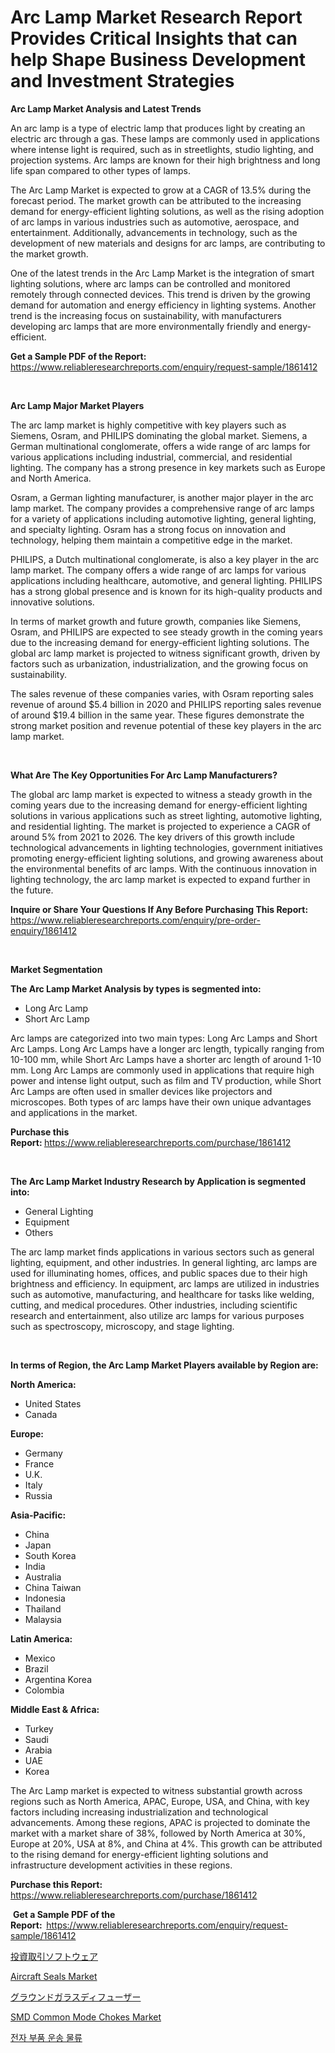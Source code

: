 <p><h1>Arc Lamp Market Research Report Provides Critical Insights that can help Shape Business Development and Investment Strategies</h1></p><p><strong>Arc Lamp Market Analysis and Latest Trends</strong></p>
<p><p>An arc lamp is a type of electric lamp that produces light by creating an electric arc through a gas. These lamps are commonly used in applications where intense light is required, such as in streetlights, studio lighting, and projection systems. Arc lamps are known for their high brightness and long life span compared to other types of lamps.</p><p>The Arc Lamp Market is expected to grow at a CAGR of 13.5% during the forecast period. The market growth can be attributed to the increasing demand for energy-efficient lighting solutions, as well as the rising adoption of arc lamps in various industries such as automotive, aerospace, and entertainment. Additionally, advancements in technology, such as the development of new materials and designs for arc lamps, are contributing to the market growth.</p><p>One of the latest trends in the Arc Lamp Market is the integration of smart lighting solutions, where arc lamps can be controlled and monitored remotely through connected devices. This trend is driven by the growing demand for automation and energy efficiency in lighting systems. Another trend is the increasing focus on sustainability, with manufacturers developing arc lamps that are more environmentally friendly and energy-efficient.</p></p>
<p><strong>Get a Sample PDF of the Report:&nbsp;</strong> <a href="https://www.reliableresearchreports.com/enquiry/request-sample/1861412">https://www.reliableresearchreports.com/enquiry/request-sample/1861412</a></p>
<p>&nbsp;</p>
<p><strong>Arc Lamp Major Market Players</strong></p>
<p><p>The arc lamp market is highly competitive with key players such as Siemens, Osram, and PHILIPS dominating the global market. Siemens, a German multinational conglomerate, offers a wide range of arc lamps for various applications including industrial, commercial, and residential lighting. The company has a strong presence in key markets such as Europe and North America.</p><p>Osram, a German lighting manufacturer, is another major player in the arc lamp market. The company provides a comprehensive range of arc lamps for a variety of applications including automotive lighting, general lighting, and specialty lighting. Osram has a strong focus on innovation and technology, helping them maintain a competitive edge in the market.</p><p>PHILIPS, a Dutch multinational conglomerate, is also a key player in the arc lamp market. The company offers a wide range of arc lamps for various applications including healthcare, automotive, and general lighting. PHILIPS has a strong global presence and is known for its high-quality products and innovative solutions.</p><p>In terms of market growth and future growth, companies like Siemens, Osram, and PHILIPS are expected to see steady growth in the coming years due to the increasing demand for energy-efficient lighting solutions. The global arc lamp market is projected to witness significant growth, driven by factors such as urbanization, industrialization, and the growing focus on sustainability.</p><p>The sales revenue of these companies varies, with Osram reporting sales revenue of around $5.4 billion in 2020 and PHILIPS reporting sales revenue of around $19.4 billion in the same year. These figures demonstrate the strong market position and revenue potential of these key players in the arc lamp market.</p></p>
<p>&nbsp;</p>
<p><strong>What Are The Key Opportunities For Arc Lamp Manufacturers?</strong></p>
<p><p>The global arc lamp market is expected to witness a steady growth in the coming years due to the increasing demand for energy-efficient lighting solutions in various applications such as street lighting, automotive lighting, and residential lighting. The market is projected to experience a CAGR of around 5% from 2021 to 2026. The key drivers of this growth include technological advancements in lighting technologies, government initiatives promoting energy-efficient lighting solutions, and growing awareness about the environmental benefits of arc lamps. With the continuous innovation in lighting technology, the arc lamp market is expected to expand further in the future.</p></p>
<p><strong>Inquire or Share Your Questions If Any Before Purchasing This Report:</strong> <a href="https://www.reliableresearchreports.com/enquiry/pre-order-enquiry/1861412">https://www.reliableresearchreports.com/enquiry/pre-order-enquiry/1861412</a></p>
<p>&nbsp;</p>
<p><strong>Market Segmentation</strong></p>
<p><strong>The Arc Lamp Market Analysis by types is segmented into:</strong></p>
<p><ul><li>Long Arc Lamp</li><li>Short Arc Lamp</li></ul></p>
<p><p>Arc lamps are categorized into two main types: Long Arc Lamps and Short Arc Lamps. Long Arc Lamps have a longer arc length, typically ranging from 10-100 mm, while Short Arc Lamps have a shorter arc length of around 1-10 mm. Long Arc Lamps are commonly used in applications that require high power and intense light output, such as film and TV production, while Short Arc Lamps are often used in smaller devices like projectors and microscopes. Both types of arc lamps have their own unique advantages and applications in the market.</p></p>
<p><strong>Purchase this Report:&nbsp;</strong><a href="https://www.reliableresearchreports.com/purchase/1861412">https://www.reliableresearchreports.com/purchase/1861412</a></p>
<p>&nbsp;</p>
<p><strong>The Arc Lamp Market Industry Research by Application is segmented into:</strong></p>
<p><ul><li>General Lighting</li><li>Equipment</li><li>Others</li></ul></p>
<p><p>The arc lamp market finds applications in various sectors such as general lighting, equipment, and other industries. In general lighting, arc lamps are used for illuminating homes, offices, and public spaces due to their high brightness and efficiency. In equipment, arc lamps are utilized in industries such as automotive, manufacturing, and healthcare for tasks like welding, cutting, and medical procedures. Other industries, including scientific research and entertainment, also utilize arc lamps for various purposes such as spectroscopy, microscopy, and stage lighting.</p></p>
<p>&nbsp;</p>
<p><strong>In terms of Region, the Arc Lamp Market Players available by Region are:</strong></p>
<p>
    <p> <strong> North America: </strong>
        <ul>
            <li>United States</li>
            <li>Canada</li>
        </ul>
        </p> 
    <p> <strong> Europe: </strong>
        <ul>
            <li>Germany</li>
            <li>France</li>
            <li>U.K.</li>
            <li>Italy</li>
            <li>Russia</li>
        </ul>
        </p> 
    <p> <strong> Asia-Pacific: </strong>
        <ul>
            <li>China</li>
            <li>Japan</li>
            <li>South Korea</li>
            <li>India</li>
            <li>Australia</li>
            <li>China Taiwan</li>
            <li>Indonesia</li>
            <li>Thailand</li>
            <li>Malaysia</li>
        </ul>
        </p> 
    <p> <strong> Latin America: </strong>
        <ul>
            <li>Mexico</li>
            <li>Brazil</li>
            <li>Argentina Korea</li>
            <li>Colombia</li>
        </ul>
        </p> 
    <p> <strong> Middle East & Africa: </strong>
        <ul>
            <li>Turkey</li>
            <li>Saudi</li>
            <li>Arabia</li>
            <li>UAE</li>
            <li>Korea</li>
        </ul>
    </p>
    </p>
<p><p>The Arc Lamp market is expected to witness substantial growth across regions such as North America, APAC, Europe, USA, and China, with key factors including increasing industrialization and technological advancements. Among these regions, APAC is projected to dominate the market with a market share of 38%, followed by North America at 30%, Europe at 20%, USA at 8%, and China at 4%. This growth can be attributed to the rising demand for energy-efficient lighting solutions and infrastructure development activities in these regions.</p></p>
<p><strong>Purchase this Report: </strong><a href="https://www.reliableresearchreports.com/purchase/1861412">https://www.reliableresearchreports.com/purchase/1861412</a></p>
<p>&nbsp;<strong>Get a Sample PDF of the Report:&nbsp;&nbsp;</strong><a href="https://www.reliableresearchreports.com/enquiry/request-sample/1861412">https://www.reliableresearchreports.com/enquiry/request-sample/1861412</a></p>
<p><strong></strong></p>
<p><p><a href="https://github.com/adcxff01450218/Market-Research-Report-List-1/blob/main/590554411844.md">投資取引ソフトウェア</a></p><p><a href="https://issuu.com/reportprime-2/docs/aircraft-seals-market-size-2030.pptx">Aircraft Seals Market</a></p><p><a href="https://github.com/xnljig2898992/Market-Research-Report-List-1/blob/main/189796411843.md">グラウンドガラスディフューザー</a></p><p><a href="https://github.com/jhcraigie/Market-Research-Report-List-2/blob/main/smd-common-mode-chokes-market.md">SMD Common Mode Chokes Market</a></p><p><a href="https://github.com/vsn7qpua81q/Market-Research-Report-List-1/blob/main/101926111012.md">전자 부품 운송 물류</a></p></p>